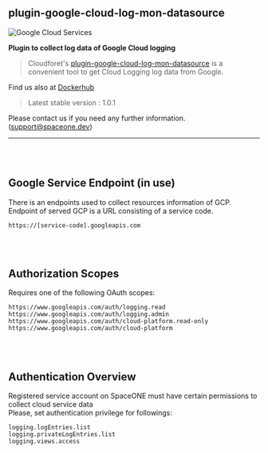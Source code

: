 ## plugin-google-cloud-log-mon-datasource

![Google Cloud Services](https://spaceone-custom-assets.s3.ap-northeast-2.amazonaws.com/console-assets/icons/cloud-services/google_cloud/cloud_logging.png)

**Plugin to collect log data of Google Cloud logging**

>Cloudforet's [plugin-google-cloud-log-mon-datasource](https://github.com/cloudforet-io/plugin-google-cloud-log-mon-datasource)
is a convenient tool
> to get Cloud Logging log data from Google.


Find us also at [Dockerhub](https://hub.docker.com/repository/docker/spaceone/plugin-google-cloud-log-mon-datasource)
> Latest stable version : 1.0.1

Please contact us if you need any further information. (<support@spaceone.dev>)

---

<br>
<br>

## Google Service Endpoint (in use)

There is an endpoints used to collect resources information of GCP.  
Endpoint of served GCP is a URL consisting of a service code.

```text
https://[service-code].googleapis.com
```

<br>
<br>

## Authorization Scopes

Requires one of the following OAuth scopes:

```text
https://www.googleapis.com/auth/logging.read
https://www.googleapis.com/auth/logging.admin
https://www.googleapis.com/auth/cloud-platform.read-only
https://www.googleapis.com/auth/cloud-platform
```

<br>
<br>

## Authentication Overview

Registered service account on SpaceONE must have certain permissions to collect cloud service data  
Please, set authentication privilege for followings:

```text
logging.logEntries.list
logging.privateLogEntries.list
logging.views.access
```